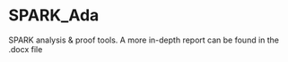 # SPARK_Ada
SPARK analysis &amp; proof tools. A more in-depth report can be found in the .docx file
